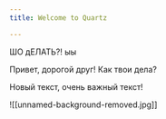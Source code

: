 ```yaml
---
title: Welcome to Quartz

---
```

ШО дЕЛАТЬ?! 
ыы





Привет, дорогой друг! 
Как твои дела?

Новый текст, очень важный текст! 


![[unnamed-background-removed.jpg]]
